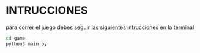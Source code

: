 # INTRUCCIONES
para correr el juego debes seguir las siguientes intrucciones en la terminal
```sh
cd game
python3 main.py
```
